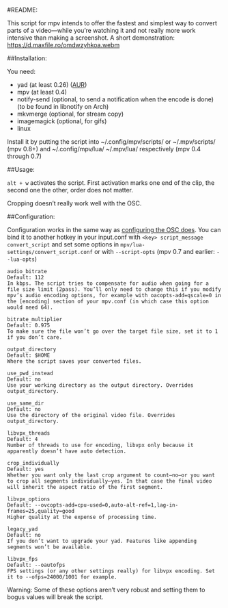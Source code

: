 #README:

This script for mpv intends to offer the fastest and simplest way to convert parts of a video—while you’re watching it and not really more work intensive than making a screenshot. 
A short demonstration:
https://d.maxfile.ro/omdwzyhkoa.webm

##Installation:

You need:
- yad (at least 0.26) ([AUR](https://aur.archlinux.org/packages/yad/))
- mpv (at least 0.4)
- notify-send (optional, to send a notification when the encode is done) (to be found in libnotify on Arch)
- mkvmerge (optional, for stream copy)
- imagemagick (optional, for gifs)
- linux

Install it by putting the script into ~/.config/mpv/scripts/ or ~/.mpv/scripts/ (mpv 0.8+) and ~/.config/mpv/lua/ ~/.mpv/lua/ respectively (mpv 0.4 through 0.7)


##Usage:

``alt + w`` activates the script. First activation marks one end of the clip, the second one the other, order does not matter.

Cropping doesn’t really work well with the OSC. 


##Configuration:

Configuration works in the same way as [configuring the OSC does](http://mpv.io/manual/master/#configuration).
You can bind it to another hotkey in your input.conf with
``<key> script_message convert_script``
and set some options in ``mpv/lua-settings/convert_script.conf`` or with ``--script-opts`` (mpv 0.7 and earlier: ``--lua-opts``)

    audio_bitrate
    Default: 112
    In kbps. The script tries to compensate for audio when going for a file size limit (2pass). You’ll only need to change this if you modify mpv’s audio encoding options, for example with oacopts-add=qscale=0 in the [encoding] section of your mpv.conf (in which case this option would need 64). 

    bitrate_multiplier
    Default: 0.975
    To make sure the file won’t go over the target file size, set it to 1 if you don’t care.

    output_directory
    Default: $HOME
    Where the script saves your converted files. 

    use_pwd_instead
    Default: no
    Use your working directory as the output directory. Overrides output_directory.

    use_same_dir
    Default: no
    Use the directory of the original video file. Overrides output_directory.

    libvpx_threads
    Default: 4
    Number of threads to use for encoding, libvpx only because it apparently doesn’t have auto detection. 

    crop_individually
    Default: yes
    Whether you want only the last crop argument to count—no—or you want to crop all segments individually—yes. In that case the final video will inherit the aspect ratio of the first segment. 

    libvpx_options
    Default: --ovcopts-add=cpu-used=0,auto-alt-ref=1,lag-in-frames=25,quality=good
    Higher quality at the expense of processing time.

    legacy_yad
    Default: no
    If you don’t want to upgrade your yad. Features like appending segments won’t be available. 

    libvpx_fps
    Default: --oautofps
    FPS settings (or any other settings really) for libvpx encoding. Set it to --ofps=24000/1001 for example. 

Warning: Some of these options aren’t very robust and setting them to bogus values will break the script. 